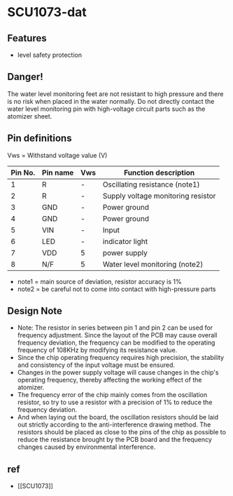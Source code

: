 # SCU1073-dat

## Features

- level safety protection

## Danger!

The water level monitoring feet are not resistant to high pressure and there is no risk when placed in the water normally.
Do not directly contact the water level monitoring pin with high-voltage circuit parts such as the atomizer sheet.

## Pin definitions

Vws = Withstand voltage value (V)

| Pin No. | Pin name | Vws | Function description               |
| ------- | -------- | --- | ---------------------------------- |
| 1       | R        | -   | Oscillating resistance (note1)     |
| 2       | R        | -   | Supply voltage monitoring resistor |
| 3       | GND      | -   | Power ground                       |
| 4       | GND      | -   | Power ground                       |
| 5       | VIN      | -   | Input                              |
| 6       | LED      | -   | indicator light                    |
| 7       | VDD      | 5   | power supply                       |
| 8       | N/F      | 5   | Water level monitoring (note2)     |

- note1 = main source of deviation, resistor accuracy is 1%
- note2 = be careful not to come into contact with high-pressure parts

## Design Note

- Note: The resistor in series between pin 1 and pin 2 can be used for frequency adjustment. Since the layout of the PCB may cause overall frequency deviation, the frequency can be modified to the operating frequency of 108KHz by modifying its resistance value.
- Since the chip operating frequency requires high precision, the stability and consistency of the input voltage must be ensured.
- Changes in the power supply voltage will cause changes in the chip's operating frequency, thereby affecting the working effect of the atomizer.
- The frequency error of the chip mainly comes from the oscillation resistor, so try to use a resistor with a precision of 1% to reduce the frequency deviation.
- And when laying out the board, the oscillation resistors should be laid out strictly according to the anti-interference drawing method. The resistors should be placed as close to the pins of the chip as possible to reduce the resistance brought by the PCB board and the frequency changes caused by environmental interference.

## ref

- [[SCU1073]]
